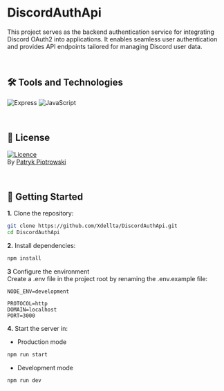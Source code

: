 # DiscordAuthApi
This project serves as the backend authentication service for integrating Discord OAuth2 into applications. It enables seamless user authentication and provides API endpoints tailored for managing Discord user data.

<br>

## 🛠️ Tools and Technologies
![Express](https://img.shields.io/badge/Express%20js-000000?style=for-the-badge&logo=express&logoColor=white)
![JavaScript](https://img.shields.io/badge/JavaScript-F7DF1E?style=for-the-badge&logo=javascript&logoColor=black)

<br>

## 📜 License
[![Licence](https://img.shields.io/github/license/Ileriayo/markdown-badges?style=for-the-badge)](./LICENSE)<br>
By [Patryk Piotrowski](https://github.com/Xdellta)

<br>

## 🚀 Getting Started

**1.** Clone the repository:
```sh
git clone https://github.com/Xdellta/DiscordAuthApi.git
cd DiscordAuthApi
```

**2.** Install dependencies:
```sh
npm install
```

**3** Configure the environment<br>
Create a .env file in the project root by renaming the .env.example file:
```env
NODE_ENV=development

PROTOCOL=http
DOMAIN=localhost
PORT=3000
```

**4.** Start the server in:<br>
- Production mode
```sh
npm run start
```
- Development mode
```sh
npm run dev
```